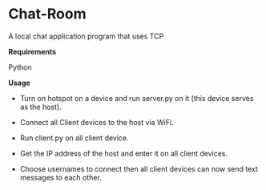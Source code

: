 # Chat-Room

A local chat application program that uses TCP

**Requirements**

Python

**Usage**

- Turn on hotspot on a device and run server.py on it (this device serves as the host).

- Connect all Client devices to the host via WiFi.

- Run client.py on all client device.

- Get the IP address of the host and enter it on all client devices.

- Choose usernames to connect then all client devices can now send text messages to each other.